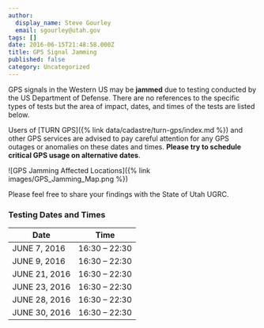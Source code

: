 ```yaml
---
author:
  display_name: Steve Gourley
  email: sgourley@utah.gov
tags: []
date: 2016-06-15T21:48:58.000Z
title: GPS Signal Jamming
published: false
category: Uncategorized
---
```


GPS signals in the Western US may be **jammed** due to testing conducted by the US Department of Defense. There are no references to the specific types of tests but the area of impact, dates, and times of the tests are listed below.

Users of [TURN GPS]({% link data/cadastre/turn-gps/index.md %}) and other GPS services are advised to pay careful attention for any GPS outages or anomalies on these dates and times. **Please try to schedule critical GPS usage on alternative dates**.

![GPS Jamming Affected Locations]({% link images/GPS_Jamming_Map.png %})

Please feel free to share your findings with the State of Utah UGRC.

### Testing Dates and Times

| Date          |     Time      |
| ------------- | :-----------: |
| JUNE 7, 2016  | 16:30 – 22:30 |
| JUNE 9, 2016  | 16:30 – 22:30 |
| JUNE 21, 2016 | 16:30 – 22:30 |
| JUNE 23, 2016 | 16:30 – 22:30 |
| JUNE 28, 2016 | 16:30 – 22:30 |
| JUNE 30, 2016 | 16:30 – 22:30 |
